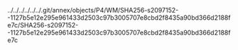 ../../../../../../.git/annex/objects/P4/WM/SHA256-s2097152--1127b5e12e295e961433d2503c97b3005707e8cbd2f8435a90bd366d2188fe7c/SHA256-s2097152--1127b5e12e295e961433d2503c97b3005707e8cbd2f8435a90bd366d2188fe7c